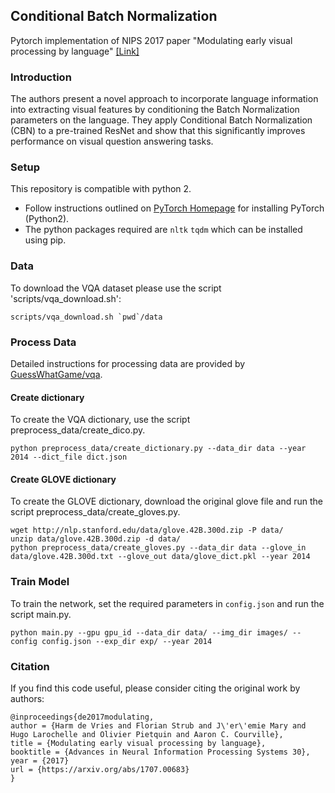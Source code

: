 ## Conditional Batch Normalization
Pytorch implementation of NIPS 2017 paper "Modulating early visual processing by language" 
[[Link]](https://papers.nips.cc/paper/7237-modulating-early-visual-processing-by-language.pdf) </br>

### Introduction
The authors present a novel approach to incorporate language information into extracting visual features by conditioning the Batch Normalization parameters on the language. They apply Conditional Batch Normalization (CBN) to a pre-trained ResNet and show that this significantly improves performance on visual question answering tasks. </br>

### Setup
This repository is compatible with python 2. </br>
- Follow instructions outlined on [PyTorch Homepage](https://pytorch.org/) for installing PyTorch (Python2). 
- The python packages required are ``` nltk ``` ``` tqdm ``` which can be installed using pip. </br>

### Data
To download the VQA dataset please use the script 'scripts/vqa_download.sh': </br>
```
scripts/vqa_download.sh `pwd`/data
```

### Process Data
Detailed instructions for processing data are provided by [GuessWhatGame/vqa](https://github.com/GuessWhatGame/vqa#introduction). </br>

#### Create dictionary
To create the VQA dictionary, use the script preprocess_data/create_dico.py. </br>
```
python preprocess_data/create_dictionary.py --data_dir data --year 2014 --dict_file dict.json
```

#### Create GLOVE dictionary
To create the GLOVE dictionary, download the original glove file and run the script preprocess_data/create_gloves.py. </br>
```
wget http://nlp.stanford.edu/data/glove.42B.300d.zip -P data/
unzip data/glove.42B.300d.zip -d data/
python preprocess_data/create_gloves.py --data_dir data --glove_in data/glove.42B.300d.txt --glove_out data/glove_dict.pkl --year 2014
```

### Train Model
To train the network, set the required parameters in ``` config.json ``` and run the script main.py.
```
python main.py --gpu gpu_id --data_dir data/ --img_dir images/ --config config.json --exp_dir exp/ --year 2014
```

### Citation
If you find this code useful, please consider citing the original work by authors:
```
@inproceedings{de2017modulating,
author = {Harm de Vries and Florian Strub and J\'er\'emie Mary and Hugo Larochelle and Olivier Pietquin and Aaron C. Courville},
title = {Modulating early visual processing by language},
booktitle = {Advances in Neural Information Processing Systems 30},
year = {2017}
url = {https://arxiv.org/abs/1707.00683}
}
```
